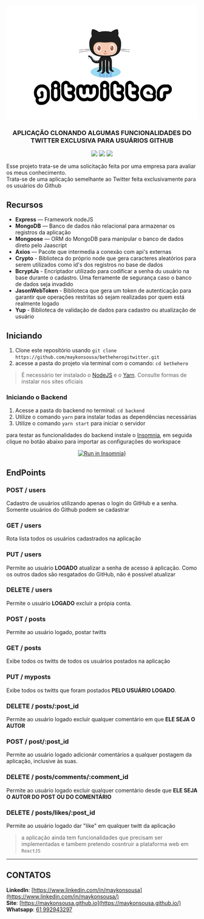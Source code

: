 <div align="center">
  <img src="logo.png" height="300px" alt="Gitwitter"/>
</div>

<div align="center">

  ### APLICAÇÃO CLONANDO ALGUMAS FUNCIONALIDADES DO TWITTER EXCLUSIVA PARA USUÁRIOS GITHUB


  ![](https://img.shields.io/badge/autor-Maykon%20Sousa-brightgreen)
  ![](https://img.shields.io/badge/Back--End-NodeJS-brightgreen)
  ![](https://img.shields.io/badge/Front--End-ReactJS-brightgreen)

</div> 

Esse projeto trata-se de uma solicitação feita por uma empresa para avaliar os 
meus conhecimento.  
Trata-se de uma aplicação semelhante ao Twitter feita exclusivamente para os usuários do Github


## Recursos

- **Express** — Framework nodeJS
- **MongoDB** — Banco de dados não relacional para armazenar os registros da aplicação
- **Mongoose** — ORM do MongoDB para manipular o banco de dados direto pelo Jaascript
- **Axios** — Pacote que intermedia a conexão com api's externas
- **Crypto** - Biblioteca do próprio node que gera caracteres aleatórios para serem utilizados como id's dos registros no base de dados
- **BcryptJs** - Encriptador utilizado para codificar a senha du usuário na base durante o cadastro. Uma ferramente de segurança caso o banco de dados seja invadido
- **JasonWebToken** - Biblioteca que gera um token de autenticação para garantir que operações restritas só sejam realizadas por quem está realmente logado
- **Yup** - Biblioteca de validação de dados para cadastro ou atualização de usuário

## Iniciando

1. Clone este  reposítório usando `git clone https://github.com/maykonsousa/betheherogitwitter.git`
2. acesse a pasta do projeto via terminal com o comando: `cd bethehero`<br />

>É necessário ter instalado o [NodeJS](https://nodejs.org/en/download/) e o [Yarn](https://yarnpkg.com/). Consulte formas de instalar nos sites oficiais

### Iniciando o Backend

1. Acesse a pasta do backend no terminal: `cd backend`
2. Utilize o comando  `yarn` para instalar todas as dependências necessárias<br />
3. Utilize o comando  `yarn start` para iniciar o servidor

para testar as funcionalidades do backend instale o [Insomnia](https://insomnia.rest/download/), em seguida clique no botão abaixo para importar as configurações do workspace
<div align="center">

[![Run in Insomnia}](https://insomnia.rest/images/run.svg)](https://insomnia.rest/run/?label=Sinergia&uri=https%3A%2F%2Fraw.githubusercontent.com%2Fmaykonsousa%2Fgitwitter%2Fmaster%2Finsomnia.json)
</div>


## EndPoints

### **POST / users**

Cadastro de usuários utilizando apenas o login do GitHub e a senha. Somente usuários do Github podem se cadastrar
  
### **GET / users**

Rota lista todos os usuários cadastrados na aplicação

### **PUT / users**

Permite ao usuário **LOGADO** atualizar a senha de acesso á aplicação. Como os outros dados são resgatados do GitHub, não é possível atualizar

### **DELETE / users**

Permite o usuário **LOGADO** excluir a própia conta. 

### **POST / posts**

Permite ao usuário logado, postar twitts
  
### **GET / posts**

Exibe todos os twitts de todos os usuários postados na aplicação

### **PUT / myposts**

Exibe todos os twitts que foram postados **PELO USUÁRIO LOGADO**.

### **DELETE / posts/:post_id**

Permite ao usuário logado excluir qualquer comentário em que **ELE SEJA O AUTOR**

### **POST / post/:post_id**

Permite ao usuário logado adicionár comentários a qualquer postagem da aplicação, inclusive às suas.

### **DELETE / posts/comments/:comment_id**

Permite ao usuário logado excluir qualquer comentário desde que **ELE SEJA O AUTOR DO POST OU DO COMENTÁRIO**

### **DELETE / posts/likes/:post_id**

Permite ao usuário logado dar "like" em qualquer twitt da aplicação

>a aplicação ainda tem funcionalidades que precisam ser implementadas e  tambem pretendo cosntruir a plataforma web em `ReactJS`

***

## CONTATOS
**LinkedIn**: [https://www.linkedin.com/in/maykonsousa](https://www.linkedin.com/in/maykonsousa/)  
**Site**: [https://maykonsousa.github.io](https://maykonsousa.github.io/)  
**Whatsapp**: [61 992943297](http://wa.me/5561992943297)